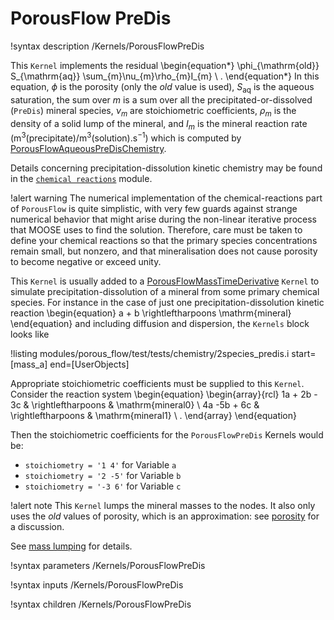 # PorousFlow PreDis

!syntax description /Kernels/PorousFlowPreDis

This `Kernel` implements the residual
\begin{equation*}
  \phi_{\mathrm{old}} S_{\mathrm{aq}} \sum_{m}\nu_{m}\rho_{m}I_{m} \ .
\end{equation*}
In this equation, $\phi$ is the porosity (only the *old* value is used), $S_{\mathrm{aq}}$ is the aqueous saturation, the sum over $m$ is a sum
over all the precipitated-or-dissolved (`PreDis`) mineral species,
$\nu_{m}$ are stoichiometric coefficients, $\rho_{m}$ is the density
of a solid lump of the mineral, and $I_{m}$ is the mineral
reaction rate (m$^{3}$(precipitate)/m$^{3}$(solution).s$^{-1}$) which is computed by
[PorousFlowAqueousPreDisChemistry](PorousFlowAqueousPreDisChemistry.md).

Details concerning precipitation-dissolution kinetic chemistry may be found in the
[`chemical reactions`](/chemical_reactions/index.md) module.

!alert warning
The numerical implementation of the chemical-reactions part of `PorousFlow` is quite simplistic, with
very few guards against strange numerical behavior that might arise during the non-linear iterative
process that MOOSE uses to find the solution.  Therefore, care must be taken to define your chemical
reactions so that the primary species concentrations remain small, but nonzero, and that
mineralisation does not cause porosity to become negative or exceed unity.

This `Kernel` is usually added to a
[PorousFlowMassTimeDerivative](PorousFlowMassTimeDerivative.md)
`Kernel` to simulate precipitation-dissolution of a mineral from some primary chemical species.  For
instance in the case of just one precipitation-dissolution kinetic reaction
\begin{equation}
a + b  \rightleftharpoons  \mathrm{mineral}
\end{equation}
and including diffusion and dispersion, the `Kernels` block looks like

!listing modules/porous_flow/test/tests/chemistry/2species_predis.i start=[mass_a] end=[UserObjects]

Appropriate stoichiometric coefficients must be supplied to this `Kernel`.  Consider the reaction
system
\begin{equation}
\begin{array}{rcl}
 1a + 2b - 3c & \rightleftharpoons & \mathrm{mineral0} \\
4a -5b + 6c   & \rightleftharpoons & \mathrm{mineral1} \ .
\end{array}
\end{equation}

Then the stoichiometric coefficients for the `PorousFlowPreDis` Kernels would be:

 - `stoichiometry = '1 4'` for Variable `a`
 - `stoichiometry = '2 -5'` for Variable `b`
 - `stoichiometry = '-3 6'` for Variable `c`

!alert note
This `Kernel` lumps the mineral masses to the nodes.  It also only uses the *old* values of porosity,
which is an approximation: see [porosity](/porous_flow/porosity.md) for a discussion.

See [mass lumping](/porous_flow/mass_lumping.md) for details.

!syntax parameters /Kernels/PorousFlowPreDis

!syntax inputs /Kernels/PorousFlowPreDis

!syntax children /Kernels/PorousFlowPreDis
